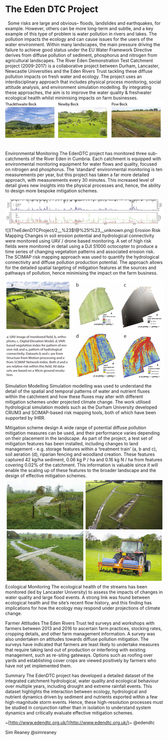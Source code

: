 # The Eden DTC Project
 
Some risks are large and obvious– floods, landslides and earthquakes, for example. However, others can be more long-term and subtle, and a key example of this type of problem is water pollution in rivers and lakes. The pollution impacts the ecology and can cause issues for the users of the water environment. Within many landscapes, the main pressure driving the failure to achieve good status under the EU Water Framework Directive derives from diffuse pollution of sediment, phosphorus and nitrogen from agricultural landscapes. The River Eden Demonstration Test Catchment project (2009-2017) is a collaborative project between Durham, Lancaster, Newcastle Universities and the Eden Rivers Trust tackling these diffuse pollution impacts on fresh water and ecology. The project uses an interdisciplinary approach that includes physical process monitoring, social attitude analysis, and environment simulation modelling. By integrating these approaches, the aim is to improve the water quality & freshwater ecological health whilst minimising impacts on farm businesses.
![](TheEdenDTCProject/unknown.png)
 

Environmental Monitoring
The EdenDTC project has monitored three sub-catchments of the River Eden in Cumbria. Each catchment is equipped with environmental monitoring equipment for water flows and quality, focused on nitrogen and phosphorus. The ‘standard’ environmental monitoring is ten measurements per year, but this project has taken a far more detailed approach, with measurements every 30 minutes. This increased level of detail gives new insights into the physical processes and, hence, the ability to design more bespoke mitigation schemes.  
 

![](TheEdenDTCProject/1__%23$!@%25!%23__unknown.png)![](TheEdenDTCProject/2__%23$!@%25!%23__unknown.png)
Erosion Risk Mapping
Changes in soil erosion potential and hydrological connectivity were monitored using UAV / drone based monitoring. A set of high risk fields were monitored in detail using a DJI S1000 octocopter to produce a time series of changing vegetation patterns and associated erosion risk. The SCIMAP risk mapping approach was used to quantify the hydrological connectivity and diffuse pollution production potential. The approach allows for the detailed spatial targeting of mitigation features at the sources and pathways of pollution, hence minimising the impact on the farm business. 
 

![](TheEdenDTCProject/3__%23$!@%25!%23__unknown.png)
Simulation Modelling 
Simulation modelling was used to understand the detail of the spatial and temporal patterns of water and nutrient fluxes within the catchment and how these fluxes may alter with different mitigation schemes under projected climate change. The work utilised hydrological simulation models such as the Durham University developed CRUM3 and SCIMAP-based risk mapping tools, both of which have been supported by IHRR.
 

Mitigation scheme design
A wide range of potential diffuse pollution mitigation measures can be used, and their performance varies depending on their placement in the landscape. As part of the project, a test set of mitigation features has been installed, including changes to land management - e.g. storage features within a ‘treatment train’ (a, b and c), soil aeration (d), riparian fencing and woodland creation. These features captured 42 kg/ha sediment, 0.06 kg P / ha and 0.16 kg N / ha from features covering 0.02% of the catchment. This information is valuable since it will enable the scaling up of these features to the broader landscape and the design of effective mitigation schemes. 
![](TheEdenDTCProject/4__%23$!@%25!%23__unknown.png)
Ecological Monitoring
The ecological health of the streams has been monitored (led by Lancaster University) to assess the impacts of changes in water quality and large flood events. A strong link was found between ecological health and the site’s recent flow history, and this finding has implications for how the ecology may respond under projections of climate change. 
 

Farmer Attitudes
The Eden Rivers Trust led surveys and workshops with farmers between 2013 and 2016 to ascertain farm practices, stocking rates, cropping details, and other farm management information. A survey was also undertaken on attitudes towards diffuse pollution mitigation. The surveys have indicated that farmers are least likely to undertake measures that require taking land out of production or interfering with existing management, such as re-siting gateways. Options such as roofing over yards and establishing cover crops are viewed positively by farmers who have not yet implemented them.
 

Summary
The EdenDTC project has developed a detailed dataset of the integrated catchment hydrological, water quality and ecological behaviour over multiple years, including drought and extreme rainfall events. This dataset highlights the interaction between ecology, hydrological and nutrient dynamics driven by sediment and nutrients exported within a few high-magnitude storm events. Hence, these high-resolution processes must be studied in conjunction rather than in isolation to understand system dynamics and critically evaluate effective mitigation schemes.
 

~[http://www.edendtc.org.uk/](http://www.edendtc.org.uk/)~
@edendtc
 

Sim Reaney
@simreaney
 

